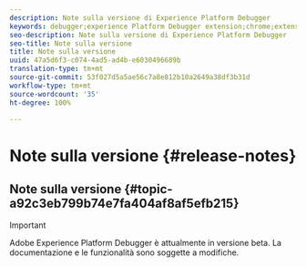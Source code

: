 ```yaml
---
description: Note sulla versione di Experience Platform Debugger
keywords: debugger;experience Platform Debugger extension;chrome;extension;release notes
seo-description: Note sulla versione di Experience Platform Debugger
seo-title: Note sulla versione
title: Note sulla versione
uuid: 47a5d6f3-c074-4ad5-ad4b-e6030496689b
translation-type: tm+mt
source-git-commit: 53f027d5a5ae56c7a8e812b10a2649a38df3b31d
workflow-type: tm+mt
source-wordcount: '35'
ht-degree: 100%

---
```



# Note sulla versione {#release-notes}

## Note sulla versione {#topic-a92c3eb799b74e7fa404af8af5efb215}

>[!IMPORTANT]
>
>Adobe Experience Platform Debugger è attualmente in versione beta. La documentazione e le funzionalità sono soggette a modifiche.
